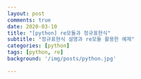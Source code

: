 ```yaml
---
layout: post
comments: true
date: 2020-03-10
title: "[python] re모듈과 정규표현식"
subtitle: "정규표현식 설명과 re모듈 활용한 예제"
categories: [python]
tags: [python, re]
background: '/img/posts/python.jpg'

---
```


